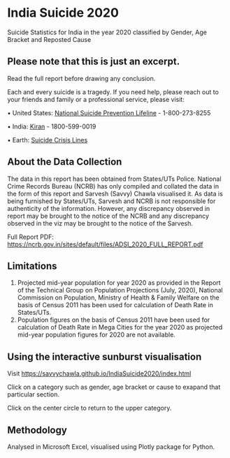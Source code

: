 # India Suicide 2020
Suicide Statistics for India in the year 2020 classified by Gender, Age Bracket and Reposted Cause

## Please note that this is just an excerpt.
Read the full report before drawing any conclusion. 

Each and every suicide is a tragedy. If you need help, please reach out to your friends and family or a professional service, please visit:

• United States: [National Suicide Prevention Lifeline](http://suicidepreventionlifeline.org/) - 1-800-273-8255

• India: [Kiran](https://static.vikaspedia.in/mediastorage/image/KIRAN.jpg) - 1800-599-0019

• Earth: [Suicide Crisis Lines](https://en.wikipedia.org/wiki/List_of_suicide_crisis_lines)

## About the Data Collection
The data in this report has been obtained from States/UTs Police. National Crime Records Bureau (NCRB) has only compiled and collated the data in the form of this report and Sarvesh (Savvy) Chawla visualised it. As data is being furnished by States/UTs, Sarvesh and NCRB is not responsible for authenticity of the information. However, any discrepancy observed in report may be brought to the notice of the NCRB and any discrepancy observed in the viz may be brought to the notice of the Sarvesh. 

Full Report PDF: https://ncrb.gov.in/sites/default/files/ADSI_2020_FULL_REPORT.pdf

## Limitations
1. Projected mid-year population for year 2020 as provided in the Report of the Technical Group on Population Projections (July, 2020), National Commission on Population, Ministry of Health & Family Welfare on the basis of Census 2011 has been used for calculation of Death Rate in States/UTs.
2. Population figures on the basis of Census 2011 have been used for calculation of Death Rate in Mega Cities for the year 2020 as projected mid-year population figures for 2020 are not available.

## Using the interactive sunburst visualisation
Visit https://savvychawla.github.io/IndiaSuicide2020/index.html

Click on a category such as gender, age bracket or cause to exapand that particular section.

Click on the center circle to return to the upper category.

## Methodology
Analysed in Microsoft Excel, visualised using Plotly package for Python.
